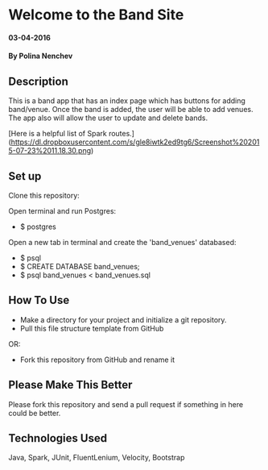 # Welcome to the Band Site
#### 03-04-2016

#### By Polina Nenchev

## Description

This is a band app that has an index page which has buttons for adding band/venue. Once the band is added, the user will be able to add venues. The app also will allow the user to  update and delete bands.

[Here is a helpful list of Spark routes.] (https://dl.dropboxusercontent.com/s/gle8iwtk2ed9tg6/Screenshot%202015-07-23%2011.18.30.png)

## Set up

Clone this repository:

Open terminal and run Postgres:

* $ postgres

Open a new tab in terminal and create the 'band_venues' databased:

* $ psql
* $ CREATE DATABASE band_venues;
* $ psql band_venues < band_venues.sql

## How To Use

* Make a directory for your project and initialize a git repository.
* Pull this file structure template from GitHub

OR:

* Fork this repository from GitHub and rename it

## Please Make This Better

Please fork this repository and send a pull request if something in here could be better.

## Technologies Used

Java, Spark, JUnit, FluentLenium, Velocity, Bootstrap
